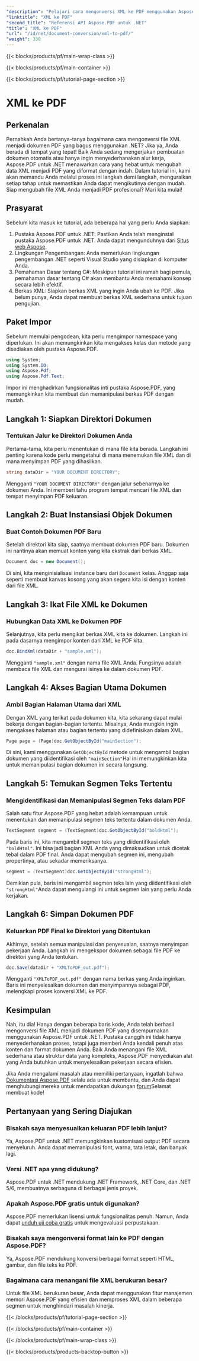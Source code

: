 ```yaml
---
"description": "Pelajari cara mengonversi XML ke PDF menggunakan Aspose.PDF untuk .NET dalam tutorial langkah demi langkah yang komprehensif ini, lengkap dengan contoh kode dan penjelasan terperinci."
"linktitle": "XML ke PDF"
"second_title": "Referensi API Aspose.PDF untuk .NET"
"title": "XML ke PDF"
"url": "/id/net/document-conversion/xml-to-pdf/"
"weight": 330
---
```


{{< blocks/products/pf/main-wrap-class >}}

{{< blocks/products/pf/main-container >}}

{{< blocks/products/pf/tutorial-page-section >}}

# XML ke PDF

## Perkenalan

Pernahkah Anda bertanya-tanya bagaimana cara mengonversi file XML menjadi dokumen PDF yang bagus menggunakan .NET? Jika ya, Anda berada di tempat yang tepat! Baik Anda sedang mengerjakan pembuatan dokumen otomatis atau hanya ingin menyederhanakan alur kerja, Aspose.PDF untuk .NET menawarkan cara yang hebat untuk mengubah data XML menjadi PDF yang diformat dengan indah. Dalam tutorial ini, kami akan memandu Anda melalui proses ini langkah demi langkah, menguraikan setiap tahap untuk memastikan Anda dapat mengikutinya dengan mudah. Siap mengubah file XML Anda menjadi PDF profesional? Mari kita mulai!

## Prasyarat

Sebelum kita masuk ke tutorial, ada beberapa hal yang perlu Anda siapkan:

1. Pustaka Aspose.PDF untuk .NET: Pastikan Anda telah menginstal pustaka Aspose.PDF untuk .NET. Anda dapat mengunduhnya dari [Situs web Aspose](https://releases.aspose.com/pdf/net/).
2. Lingkungan Pengembangan: Anda memerlukan lingkungan pengembangan .NET seperti Visual Studio yang disiapkan di komputer Anda.
3. Pemahaman Dasar tentang C#: Meskipun tutorial ini ramah bagi pemula, pemahaman dasar tentang C# akan membantu Anda memahami konsep secara lebih efektif.
4. Berkas XML: Siapkan berkas XML yang ingin Anda ubah ke PDF. Jika belum punya, Anda dapat membuat berkas XML sederhana untuk tujuan pengujian.

## Paket Impor

Sebelum memulai pengodean, kita perlu mengimpor namespace yang diperlukan. Ini akan memungkinkan kita mengakses kelas dan metode yang disediakan oleh pustaka Aspose.PDF.

```csharp
using System;
using System.IO;
using Aspose.Pdf;
using Aspose.Pdf.Text;
```

Impor ini menghadirkan fungsionalitas inti pustaka Aspose.PDF, yang memungkinkan kita membuat dan memanipulasi berkas PDF dengan mudah.

## Langkah 1: Siapkan Direktori Dokumen

### Tentukan Jalur ke Direktori Dokumen Anda

Pertama-tama, kita perlu menentukan di mana file kita berada. Langkah ini penting karena kode perlu mengetahui di mana menemukan file XML dan di mana menyimpan PDF yang dihasilkan.

```csharp
string dataDir = "YOUR DOCUMENT DIRECTORY";
```

Mengganti `"YOUR DOCUMENT DIRECTORY"` dengan jalur sebenarnya ke dokumen Anda. Ini memberi tahu program tempat mencari file XML dan tempat menyimpan PDF keluaran.

## Langkah 2: Buat Instansiasi Objek Dokumen

### Buat Contoh Dokumen PDF Baru

Setelah direktori kita siap, saatnya membuat dokumen PDF baru. Dokumen ini nantinya akan memuat konten yang kita ekstrak dari berkas XML.

```csharp
Document doc = new Document();
```

Di sini, kita menginisialisasi instance baru dari `Document` kelas. Anggap saja seperti membuat kanvas kosong yang akan segera kita isi dengan konten dari file XML.

## Langkah 3: Ikat File XML ke Dokumen

### Hubungkan Data XML ke Dokumen PDF

Selanjutnya, kita perlu mengikat berkas XML kita ke dokumen. Langkah ini pada dasarnya mengimpor konten dari XML ke PDF kita.

```csharp
doc.BindXml(dataDir + "sample.xml");
```

Mengganti `"sample.xml"` dengan nama file XML Anda. Fungsinya adalah membaca file XML dan mengurai isinya ke dalam dokumen PDF.

## Langkah 4: Akses Bagian Utama Dokumen

### Ambil Bagian Halaman Utama dari XML

Dengan XML yang terikat pada dokumen kita, kita sekarang dapat mulai bekerja dengan bagian-bagian tertentu. Misalnya, Anda mungkin ingin mengakses halaman atau bagian tertentu yang didefinisikan dalam XML.

```csharp
Page page = (Page)doc.GetObjectById("mainSection");
```

Di sini, kami menggunakan `GetObjectById` metode untuk mengambil bagian dokumen yang diidentifikasi oleh `"mainSection"`Hal ini memungkinkan kita untuk memanipulasi bagian dokumen ini secara langsung.

## Langkah 5: Temukan Segmen Teks Tertentu

### Mengidentifikasi dan Memanipulasi Segmen Teks dalam PDF

Salah satu fitur Aspose.PDF yang hebat adalah kemampuan untuk menentukan dan memanipulasi segmen teks tertentu dalam dokumen Anda.

```csharp
TextSegment segment = (TextSegment)doc.GetObjectById("boldHtml");
```

Pada baris ini, kita mengambil segmen teks yang diidentifikasi oleh `"boldHtml"`. Ini bisa jadi bagian XML Anda yang dimaksudkan untuk dicetak tebal dalam PDF final. Anda dapat mengubah segmen ini, mengubah propertinya, atau sekadar memeriksanya.

```csharp
segment = (TextSegment)doc.GetObjectById("strongHtml");
```

Demikian pula, baris ini mengambil segmen teks lain yang diidentifikasi oleh `"strongHtml"`Anda dapat mengulangi ini untuk segmen lain yang perlu Anda kerjakan.

## Langkah 6: Simpan Dokumen PDF

### Keluarkan PDF Final ke Direktori yang Ditentukan

Akhirnya, setelah semua manipulasi dan penyesuaian, saatnya menyimpan pekerjaan Anda. Langkah ini mengekspor dokumen sebagai file PDF ke direktori yang Anda tentukan.

```csharp
doc.Save(dataDir + "XMLToPDF_out.pdf");
```

Mengganti `"XMLToPDF_out.pdf"` dengan nama berkas yang Anda inginkan. Baris ini menyelesaikan dokumen dan menyimpannya sebagai PDF, melengkapi proses konversi XML ke PDF.

## Kesimpulan

Nah, itu dia! Hanya dengan beberapa baris kode, Anda telah berhasil mengonversi file XML menjadi dokumen PDF yang disempurnakan menggunakan Aspose.PDF untuk .NET. Pustaka canggih ini tidak hanya menyederhanakan proses, tetapi juga memberi Anda kendali penuh atas konten dan format dokumen Anda. Baik Anda menangani file XML sederhana atau struktur data yang kompleks, Aspose.PDF menyediakan alat yang Anda butuhkan untuk menyelesaikan pekerjaan secara efisien.

Jika Anda mengalami masalah atau memiliki pertanyaan, ingatlah bahwa [Dokumentasi Aspose.PDF](https://reference.aspose.com/pdf/net/) selalu ada untuk membantu, dan Anda dapat menghubungi mereka untuk mendapatkan dukungan [forum](https://forum.aspose.com/c/pdf/10)Selamat membuat kode!

## Pertanyaan yang Sering Diajukan

### Bisakah saya menyesuaikan keluaran PDF lebih lanjut?
Ya, Aspose.PDF untuk .NET memungkinkan kustomisasi output PDF secara menyeluruh. Anda dapat memanipulasi font, warna, tata letak, dan banyak lagi.

### Versi .NET apa yang didukung?
Aspose.PDF untuk .NET mendukung .NET Framework, .NET Core, dan .NET 5/6, membuatnya serbaguna di berbagai jenis proyek.

### Apakah Aspose.PDF gratis untuk digunakan?
Aspose.PDF memerlukan lisensi untuk fungsionalitas penuh. Namun, Anda dapat [unduh uji coba gratis](https://releases.aspose.com/) untuk mengevaluasi perpustakaan.

### Bisakah saya mengonversi format lain ke PDF dengan Aspose.PDF?
Ya, Aspose.PDF mendukung konversi berbagai format seperti HTML, gambar, dan file teks ke PDF.

### Bagaimana cara menangani file XML berukuran besar?
Untuk file XML berukuran besar, Anda dapat menggunakan fitur manajemen memori Aspose.PDF yang efisien dan memproses XML dalam beberapa segmen untuk menghindari masalah kinerja.

{{< /blocks/products/pf/tutorial-page-section >}}

{{< /blocks/products/pf/main-container >}}

{{< /blocks/products/pf/main-wrap-class >}}

{{< blocks/products/products-backtop-button >}}
